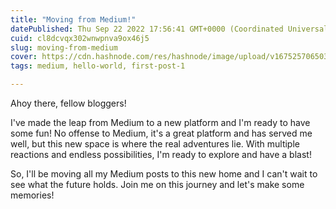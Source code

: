 ```yaml
---
title: "Moving from Medium!"
datePublished: Thu Sep 22 2022 17:56:41 GMT+0000 (Coordinated Universal Time)
cuid: cl8dcvqx302wnwpnva9ox46j5
slug: moving-from-medium
cover: https://cdn.hashnode.com/res/hashnode/image/upload/v1675257065033/509ac8f7-38ba-4783-84b9-3a99ab903044.png
tags: medium, hello-world, first-post-1

---
```


Ahoy there, fellow bloggers!

I've made the leap from Medium to a new platform and I'm ready to have some fun! No offense to Medium, it's a great platform and has served me well, but this new space is where the real adventures lie. With multiple reactions and endless possibilities, I'm ready to explore and have a blast!

So, I'll be moving all my Medium posts to this new home and I can't wait to see what the future holds. Join me on this journey and let's make some memories!
